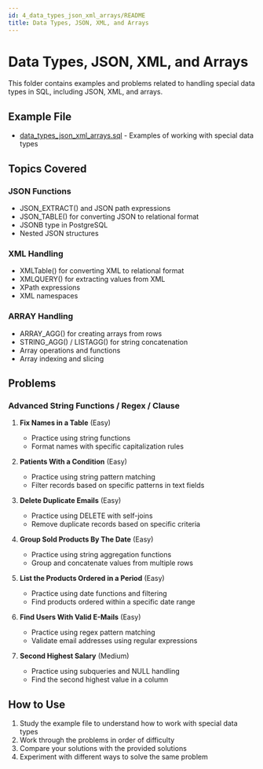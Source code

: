 ```yaml
---
id: 4_data_types_json_xml_arrays/README
title: Data Types, JSON, XML, and Arrays
---
```

# Data Types, JSON, XML, and Arrays

This folder contains examples and problems related to handling special data types in SQL, including JSON, XML, and arrays.

## Example File
- [data_types_json_xml_arrays.sql](data_types_json_xml_arrays.sql) - Examples of working with special data types

## Topics Covered

### JSON Functions
- JSON_EXTRACT() and JSON path expressions
- JSON_TABLE() for converting JSON to relational format
- JSONB type in PostgreSQL
- Nested JSON structures

### XML Handling
- XMLTable() for converting XML to relational format
- XMLQUERY() for extracting values from XML
- XPath expressions
- XML namespaces

### ARRAY Handling
- ARRAY_AGG() for creating arrays from rows
- STRING_AGG() / LISTAGG() for string concatenation
- Array operations and functions
- Array indexing and slicing

## Problems

### Advanced String Functions / Regex / Clause

1. **Fix Names in a Table** (Easy)
   - Practice using string functions
   - Format names with specific capitalization rules

2. **Patients With a Condition** (Easy)
   - Practice using string pattern matching
   - Filter records based on specific patterns in text fields

3. **Delete Duplicate Emails** (Easy)
   - Practice using DELETE with self-joins
   - Remove duplicate records based on specific criteria

4. **Group Sold Products By The Date** (Easy)
   - Practice using string aggregation functions
   - Group and concatenate values from multiple rows

5. **List the Products Ordered in a Period** (Easy)
   - Practice using date functions and filtering
   - Find products ordered within a specific date range

6. **Find Users With Valid E-Mails** (Easy)
   - Practice using regex pattern matching
   - Validate email addresses using regular expressions

7. **Second Highest Salary** (Medium)
   - Practice using subqueries and NULL handling
   - Find the second highest value in a column

## How to Use
1. Study the example file to understand how to work with special data types
2. Work through the problems in order of difficulty
3. Compare your solutions with the provided solutions
4. Experiment with different ways to solve the same problem 